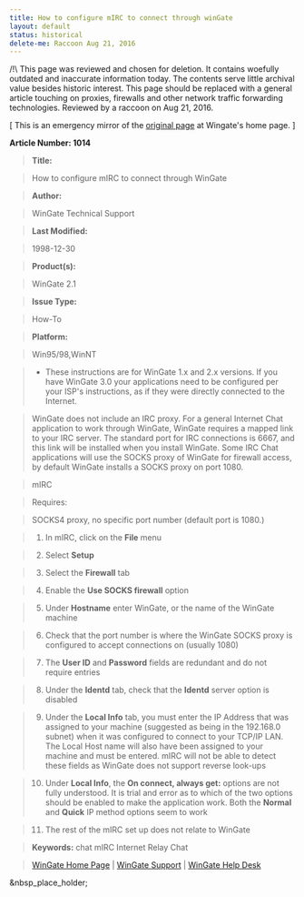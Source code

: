 ```yaml
---
title: How to configure mIRC to connect through winGate
layout: default
status: historical
delete-me: Raccoon Aug 21, 2016
---
```


/!\ This page was reviewed and chosen for deletion.
It contains woefully outdated and inaccurate information today.
The contents serve little archival value besides historic interest.
This page should be replaced with a general article touching on proxies,
firewalls and other network traffic forwarding technologies.
Reviewed by a raccoon on Aug 21, 2016.


[ This is an emergency mirror of the [original
page](http://kb.deerfield.com/search/viewarticle.cfm?a=1014) at Wingate's home
page. ]

**Article Number: 1014**

> **Title:**

> How to configure mIRC to connect through WinGate

>

> **Author:**

> WinGate Technical Support

>

> **Last Modified:**

> 1998-12-30

>

> **Product(s):**

> WinGate 2.1

>

> **Issue Type:**

> How-To

>

> **Platform:**

> Win95/98,WinNT

>

> * These instructions are for WinGate 1.x and 2.x versions. If you have
WinGate 3.0 your applications need to be configured per your ISP's
instructions, as if they were directly connected to the Internet.

>

> WinGate does not include an IRC proxy. For a general Internet Chat
application to work through WinGate, WinGate requires a mapped link to your
IRC server. The standard port for IRC connections is 6667, and this link will
be installed when you install WinGate. Some IRC Chat applications will use the
SOCKS proxy of WinGate for firewall access, by default WinGate installs a
SOCKS proxy on port 1080.

>

> mIRC

>

> Requires:

>

> SOCKS4 proxy, no specific port number (default port is 1080.)

>

> 1. In mIRC, click on the **File** menu

>

> 2. Select **Setup**

>

> 3. Select the **Firewall** tab

>

> 4. Enable the **Use SOCKS firewall** option

>

> 5. Under **Hostname** enter WinGate, or the name of the WinGate machine

>

> 6. Check that the port number is where the WinGate SOCKS proxy is configured
to accept connections on (usually 1080)

>

> 7. The **User ID** and **Password** fields are redundant and do not require
entries

>

> 8. Under the **Identd** tab, check that the **Identd** server option is
disabled

>

> 9. Under the **Local Info** tab, you must enter the IP Address that was
assigned to your machine (suggested as being in the 192.168.0 subnet) when it
was configured to connect to your TCP/IP LAN. The Local Host name will also
have been assigned to your machine and must be entered. mIRC will not be able
to detect these fields as WinGate does not support reverse look-ups

>

> 10. Under **Local Info**, the **On connect, always get:** options are not
fully understood. It is trial and error as to which of the two options should
be enabled to make the application work. Both the **Normal** and **Quick** IP
method options seem to work

>

> 11. The rest of the mIRC set up does not relate to WinGate

>

> **Keywords:** chat mIRC Internet Relay Chat

>

> [WinGate Home Page](http://www.wingate.net) | [WinGate
Support](http://www.wingate.net/support.htm) | [WinGate Help
Desk](http://www.wingate.net/help.htm)

&nbsp_place_holder;

